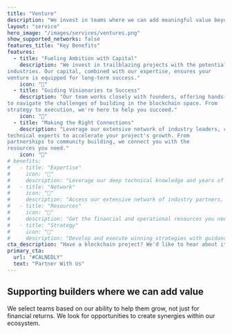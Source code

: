 ```yaml
---
title: "Venture"
description: "We invest in teams where we can add meaningful value beyond capital."
layout: "service"
hero_image: "/images/services/ventures.png"
show_supported_networks: false
features_title: "Key Benefits"
features:
  - title: "Fueling Ambition with Capital"
    description: "We invest in trailblazing projects with the potential to disrupt
industries. Our capital, combined with our expertise, ensures your
venture is equipped for long-term success."
    icon: "🚀"
  - title: "Guiding Visionaries to Success"
    description: "Our team works closely with founders, offering hands-on mentorship
to navigate the challenges of building in the blockchain space. From
strategy to execution, we're here to help you succeed."
    icon: "💎"
  - title: "Making the Right Connections"
    description: "Leverage our extensive network of industry leaders, collaborators, and
technical experts to accelerate your project's growth. From
partnerships to community building, we connect you with the
resources you need."
    icon: "🤝"
# benefits:
#   - title: "Expertise"
#     icon: "🧠"
#     description: "Leverage our deep technical knowledge and years of blockchain industry experience to validate and improve your technology."
#   - title: "Network"
#     icon: "🤝"
#     description: "Access our extensive network of industry partners, developers, and investors to accelerate your project's growth."
#   - title: "Resources"
#     icon: "💪"
#     description: "Get the financial and operational resources you need to scale your project effectively and sustainably."
#   - title: "Strategy"
#     icon: "🎯"
#     description: "Develop and execute winning strategies with guidance from our experienced team of blockchain entrepreneurs."
cta_description: "Have a blockchain project? We'd like to hear about it and see how we can help."
primary_cta:
  url: "#CALNEDLY"
  text: "Partner With Us"
---
```


## Supporting builders where we can add value

We select teams based on our ability to help them grow, not just for financial returns. We look for opportunities to create synergies within our ecosystem. 